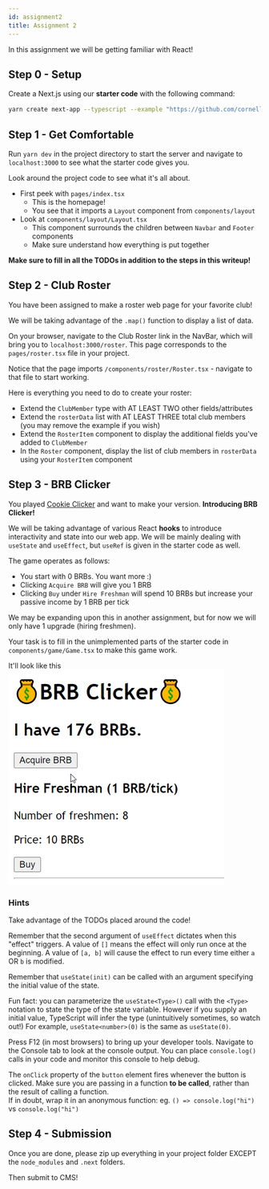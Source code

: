 ```yaml
---
id: assignment2
title: Assignment 2
---
```


In this assignment we will be getting familiar with React!

## Step 0 - Setup

Create a Next.js using our **starter code** with the following command:

```bash
yarn create next-app --typescript --example "https://github.com/cornell-dti/trends-sp23-a2" YOUR_PROJECT_NAME
```

## Step 1 - Get Comfortable

Run `yarn dev` in the project directory to start the server and navigate to
`localhost:3000` to see what the starter code gives you.

Look around the project code to see what it's all about.

- First peek with `pages/index.tsx`
  - This is the homepage!
  - You see that it imports a `Layout` component from `components/layout`
- Look at `components/layout/Layout.tsx`
  - This component surrounds the children between `Navbar` and `Footer`
    components
  - Make sure understand how everything is put together

**Make sure to fill in all the TODOs in addition to the steps in this writeup!**

## Step 2 - Club Roster

You have been assigned to make a roster web page for your favorite club!

We will be taking advantage of the `.map()` function to display a list of data.

On your browser, navigate to the Club Roster link in the NavBar, which will
bring you to `localhost:3000/roster`. This page corresponds to the
`pages/roster.tsx` file in your project.

Notice that the page imports `/components/roster/Roster.tsx` - navigate to that
file to start working.

Here is everything you need to do to create your roster:

- Extend the `ClubMember` type with AT LEAST TWO other fields/attributes
- Extend the `rosterData` list with AT LEAST THREE total club members (you may
  remove the example if you wish)
- Extend the `RosterItem` component to display the additional fields you've
  added to `ClubMember`
- In the `Roster` component, display the list of club members in `rosterData`
  using your `RosterItem` component

## Step 3 - BRB Clicker

You played [Cookie Clicker](https://orteil.dashnet.org/cookieclicker/) and want
to make your version. **Introducing BRB Clicker!**

We will be taking advantage of various React **hooks** to introduce
interactivity and state into our web app. We will be mainly dealing with
`useState` and `useEffect`, but `useRef` is given in the starter code as well.

The game operates as follows:

- You start with 0 BRBs. You want more :)
- Clicking `Acquire BRB` will give you 1 BRB
- Clicking `Buy` under `Hire Freshman` will spend 10 BRBs but increase your
  passive income by 1 BRB per tick

We may be expanding upon this in another assignment, but for now we will only
have 1 upgrade (hiring freshmen).

Your task is to fill in the unimplemented parts of the starter code in
`components/game/Game.tsx` to make this game work.

It'll look like this ![game demo](/img/a2/game-demo.gif)

### Hints

Take advantage of the TODOs placed around the code!

Remember that the second argument of `useEffect` dictates when this "effect"
triggers. A value of `[]` means the effect will only run once at the beginning.
A value of `[a, b]` will cause the effect to run every time either `a` OR `b` is
modified.

Remember that `useState(init)` can be called with an argument specifying the
initial value of the state.

Fun fact: you can parameterize the `useState<Type>()` call with the `<Type>`
notation to state the type of the state variable. However if you supply an
initial value, TypeScript will infer the type (unintuitively sometimes, so watch
out!) For example, `useState<number>(0)` is the same as `useState(0)`.

Press F12 (in most browsers) to bring up your developer tools. Navigate to the
Console tab to look at the console output. You can place `console.log()` calls
in your code and monitor this console to help debug.

The `onClick` property of the `button` element fires whenever the button is
clicked. Make sure you are passing in a function **to be called**, rather than
the result of calling a function.  
If in doubt, wrap it in an anonymous function: eg. `() => console.log("hi")` vs
`console.log("hi")`

## Step 4 - Submission

Once you are done, please zip up everything in your project folder EXCEPT the
`node_modules` and `.next` folders.

Then submit to CMS!
